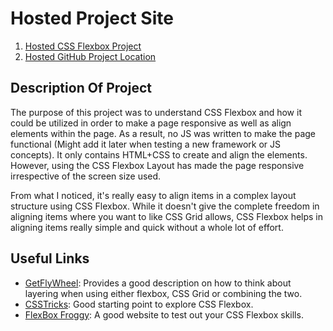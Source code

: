 # Hosted Project Site

1. [Hosted CSS Flexbox Project](https://akshay199456.github.io/100DaysOfCode-CSSFlexboxProject/)
2. [Hosted GitHub Project Location](https://github.com/Akshay199456/100DaysOfCode-CSSFlexboxProject)

## Description Of Project

The purpose of this project was to understand CSS Flexbox and how it could be utilized in order to make a page responsive as well as align elements within the page. As a result, no JS was written to make the page functional (Might add it later when testing a new framework or JS concepts). It only contains HTML+CSS to create and align the elements. However, using the CSS Flexbox Layout has made the page responsive irrespective of the screen size used.

From what I noticed, it's really easy to align items in a complex layout structure using CSS Flexbox. While it doesn't give the complete freedom in aligning items where you want to like CSS Grid allows, CSS Flexbox helps in aligning items really simple and quick without a whole lot of effort.  

## Useful Links

- [GetFlyWheel](https://getflywheel.com/layout/combine-flexbox-and-css-grids-for-layouts-how-to/): Provides a good description on how to think about layering when using either flexbox, CSS Grid or combining the two.
- [CSSTricks](https://css-tricks.com/snippets/css/a-guide-to-flexbox/): Good starting point to explore CSS Flexbox.
- [FlexBox Froggy](https://flexboxfroggy.com/): A good website to test out your CSS Flexbox skills.